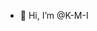 - 👋 Hi, I’m @K-M-I

<!---
K-M-I/K-M-I is a ✨ special ✨ repository because its `README.md` (this file) appears on your GitHub profile.
You can click the Preview link to take a look at your changes.
--->
